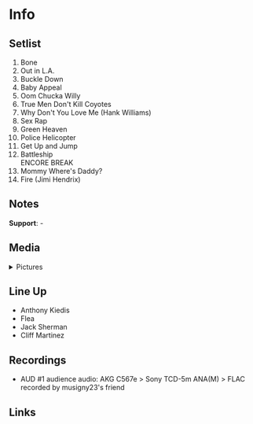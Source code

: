 # Info

## Setlist

1. Bone
2. Out in L.A.
3. Buckle Down
4. Baby Appeal
5. Oom Chucka Willy
6. True Men Don't Kill Coyotes
7. Why Don't You Love Me (Hank Williams)
8. Sex Rap
9. Green Heaven
10. Police Helicopter
11. Get Up and Jump
12. Battleship
<br>ENCORE BREAK
13. Mommy Where's Daddy?
14. Fire (Jimi Hendrix)

## Notes

**Support**: -

## Media 

<details>
  <summary>Pictures</summary>
  <!--<img alt="Setlist" title="Setlist" src="_.jpg" height="200" />
  <img alt="Clipping" title="Clipping" src="_.jpg" height="200" />
  <img alt="Ticket" title="Ticket" src="_.jpg" height="200" />  
  <img alt="Flyer" title="Flyer" src="_.jpg" height="200" />  -->
</details>

## Line Up

* Anthony Kiedis
* Flea
* Jack Sherman
* Cliff Martinez

## Recordings

* AUD #1 audience audio: AKG C567e > Sony TCD-5m ANA(M) > FLAC recorded by musigny23's friend

## Links